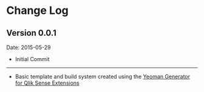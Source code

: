 # Change Log

## Version 0.0.1
Date: 2015-05-29

* Initial Commit

---
* Basic template and build system created using the [Yeoman Generator for Qlik Sense Extensions](https://github.com/stefanwalther/generator-qsExtension)

